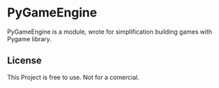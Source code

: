 # PyGameEngine

PyGameEngine is a module, wrote for simplification building games with Pygame library.

## License

This Project is free to use. Not for a comercial.
